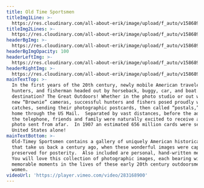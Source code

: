 ```yaml
---
title: Old Time Sportsmen
titleImg1Line: >-
  https://res.cloudinary.com/all-about-erik/image/upload/f_auto/v1586896741/Old%20Time%20Sportsmen%20%28Common%29/title-old-time-sportsmen-black-1line_vxphwj.png
titleImg2Lines: >-
  https://res.cloudinary.com/all-about-erik/image/upload/f_auto/v1586896741/Old%20Time%20Sportsmen%20%28Common%29/title-old-time-sportsmen-black-2lines_em3dwd.png
headerBgImg: >-
  https://res.cloudinary.com/all-about-erik/image/upload/f_auto/v1586896743/Old%20Time%20Sportsmen%20%28Common%29/banner-old-time-sportsmen_fql1sy.png
headerBgImgOpacity: 100
headerLeftImg: >-
  https://res.cloudinary.com/all-about-erik/image/upload/f_auto/v1586896741/Old%20Time%20Sportsmen%20%28Common%29/hunter_ta5375.png
headerRightImg: >-
  https://res.cloudinary.com/all-about-erik/image/upload/f_auto/v1586896742/Old%20Time%20Sportsmen%20%28Common%29/ducks_irayst.png
mainTextTop: >-
  In the first years of the 20th century, newly mobile American travelers,
  hunters, and fisherman headed out by horseback, buggy, car, and boat. Their
  destination? The Great Outdoors! Whether in the photo studio or out with their
  new “Brownie” cameras, successful hunters and fishers posed proudly with their
  catches, sending their photographic postcards, then called “postals,” back
  home through the US Mail.  Separated by vast distances, before the advent of
  the telephone, friends and family were naturally excited to receive a note and
  photo sent from afar.  In 1907 an estimated 656 million cards were sent in the
  United States alone!
mainTextBottom: >-
  Old-Timey Sportsmen contains a gallery of uniquely American historical photos
  that take us back a century ago, when these wonderful images were captured and
  preserved for posterity.  Also included are personal, hand-written messages.
  You will love this collection of photographic images, each bearing witness to
  memorable moments in the lives of these early 20th century outdoorsmen and
  women.
videoUrl: 'https://player.vimeo.com/video/283168900'
---
```


